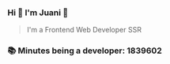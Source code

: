 ### Hi 👋 I&#39;m Juani 🦁

> I&#39;m a Frontend Web Developer SSR

### 📚 Minutes being a developer: 1839602

